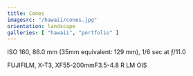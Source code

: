 ```yaml
---
title: Cones
imagesrc: "/hawaii/cones.jpg"
orientation: landscape
galleries: [ "hawaii", "portfolio" ]
---
```


ISO 160, 86.0 mm (35mm equivalent: 129 mm), 1/6 sec at ƒ/11.0

FUJIFILM, X-T3, XF55-200mmF3.5-4.8 R LM OIS
